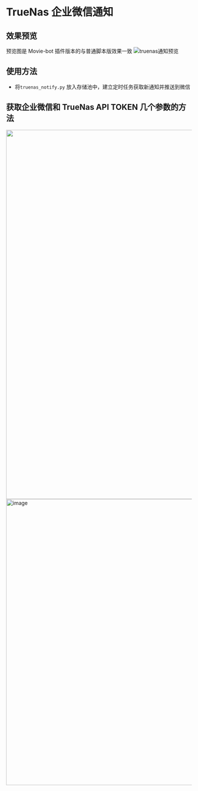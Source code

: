 
# TrueNas 企业微信通知

## 效果预览
预览图是 Movie-bot 插件版本的与普通脚本版效果一致
![truenas通知预览](https://user-images.githubusercontent.com/68833595/226232441-5b4c63b1-9220-4a41-8df9-72ca94865814.png)

## 使用方法
- 将`truenas_notify.py` 放入存储池中，建立定时任务获取新通知并推送到微信


## 获取企业微信和 TrueNas API TOKEN 几个参数的方法
<div align=center><img src="https://github.com/Alano-i/wecom-notification/blob/main/Plex/pic/guide-wecom.png" width="1000" /></div>
<img width="775" alt="image" src="https://user-images.githubusercontent.com/68833595/225512596-c33ac529-a0c8-4405-9782-83ea3237e100.png">
